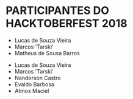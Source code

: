 # PARTICIPANTES DO HACKTOBERFEST 2018

* Lucas de Souza Vieira
* Marcos 'Tarski'
* Matheus de Sousa Barros
- Lucas de Souza Vieira
- Marcos 'Tarski'
- Nanderson Castro
- Evaldo Barbosa
- Atmos Maciel
